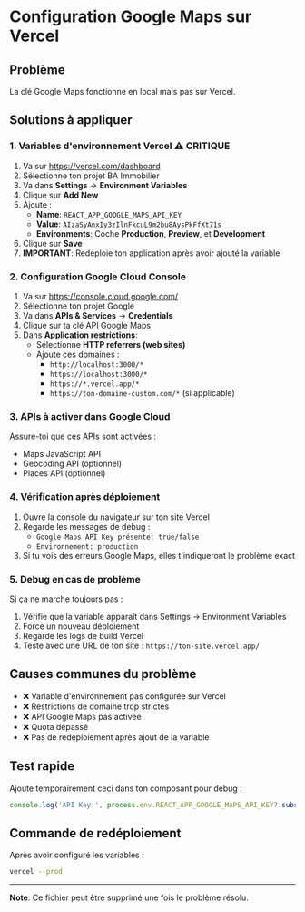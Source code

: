 # Configuration Google Maps sur Vercel

## Problème
La clé Google Maps fonctionne en local mais pas sur Vercel.

## Solutions à appliquer

### 1. Variables d'environnement Vercel ⚠️ CRITIQUE

1. Va sur https://vercel.com/dashboard
2. Sélectionne ton projet BA Immobilier
3. Va dans **Settings** → **Environment Variables**
4. Clique sur **Add New**
5. Ajoute :
   - **Name**: `REACT_APP_GOOGLE_MAPS_API_KEY`
   - **Value**: `AIzaSyAnxIy3zIlnFkcuL9m2bu8AysPkFfXt71s`
   - **Environments**: Coche **Production**, **Preview**, et **Development**
6. Clique sur **Save**
7. **IMPORTANT**: Redéploie ton application après avoir ajouté la variable

### 2. Configuration Google Cloud Console

1. Va sur https://console.cloud.google.com/
2. Sélectionne ton projet Google
3. Va dans **APIs & Services** → **Credentials**
4. Clique sur ta clé API Google Maps
5. Dans **Application restrictions**:
   - Sélectionne **HTTP referrers (web sites)**
   - Ajoute ces domaines :
     - `http://localhost:3000/*`
     - `https://localhost:3000/*`
     - `https://*.vercel.app/*`
     - `https://ton-domaine-custom.com/*` (si applicable)

### 3. APIs à activer dans Google Cloud

Assure-toi que ces APIs sont activées :
- Maps JavaScript API
- Geocoding API (optionnel)
- Places API (optionnel)

### 4. Vérification après déploiement

1. Ouvre la console du navigateur sur ton site Vercel
2. Regarde les messages de debug :
   - `Google Maps API Key présente: true/false`
   - `Environnement: production`
3. Si tu vois des erreurs Google Maps, elles t'indiqueront le problème exact

### 5. Debug en cas de problème

Si ça ne marche toujours pas :
1. Vérifie que la variable apparaît dans Settings → Environment Variables
2. Force un nouveau déploiement
3. Regarde les logs de build Vercel
4. Teste avec une URL de ton site : `https://ton-site.vercel.app/`

## Causes communes du problème

- ❌ Variable d'environnement pas configurée sur Vercel
- ❌ Restrictions de domaine trop strictes
- ❌ API Google Maps pas activée
- ❌ Quota dépassé
- ❌ Pas de redéploiement après ajout de la variable

## Test rapide

Ajoute temporairement ceci dans ton composant pour debug :
```javascript
console.log('API Key:', process.env.REACT_APP_GOOGLE_MAPS_API_KEY?.substring(0, 10) + '...');
```

## Commande de redéploiement

Après avoir configuré les variables :
```bash
vercel --prod
```

---

**Note**: Ce fichier peut être supprimé une fois le problème résolu.